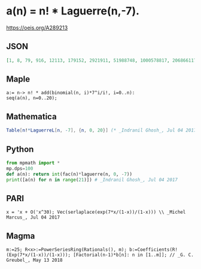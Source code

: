 # a\(n\) \= n\! \* Laguerre\(n,\-7\)\.
https://oeis.org/A289213
## JSON
```JSON
[1, 8, 79, 916, 12113, 179152, 2921911, 51988748, 1000578817, 20686611736, 456805020959, 10721879413252, 266382974861521, 6980304560060384, 192311632290456007, 5555079068684580988, 167822887344661475969, 5290815252203206305832, 173713426149927498289903]
```
## Maple
```Maple
a:= n-> n! * add(binomial(n, i)*7^i/i!, i=0..n):
seq(a(n), n=0..20);
```
## Mathematica
```Mathematica
Table[n!*LaguerreL[n, -7], {n, 0, 20}] (* _Indranil Ghosh_, Jul 04 2017 *)
```
## Python
```Python
from mpmath import *
mp.dps=100
def a(n): return int(fac(n)*laguerre(n, 0, -7))
print([a(n) for n in range(21)]) # _Indranil Ghosh_, Jul 04 2017
```
## PARI
```PARI
x = 'x + O('x^30); Vec(serlaplace(exp(7*x/(1-x))/(1-x))) \\ _Michel Marcus_, Jul 04 2017
```
## Magma
```Magma
m:=25; R<x>:=PowerSeriesRing(Rationals(), m); b:=Coefficients(R!(Exp(7*x/(1-x))/(1-x))); [Factorial(n-1)*b[n]: n in [1..m]]; // _G. C. Greubel_, May 13 2018
```
